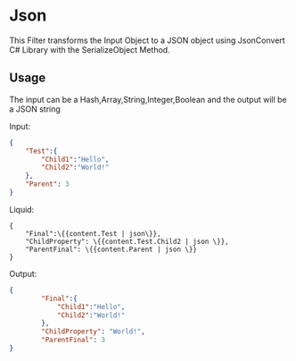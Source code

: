# Json

This Filter transforms the Input Object to a JSON object using JsonConvert C# Library with the SerializeObject Method.

## Usage

The input can be a Hash,Array,String,Integer,Boolean and the output will be a JSON string

Input:
```json
{
	"Test":{
		"Child1":"Hello",
		"Child2":"World!"
	},
	"Parent": 3
}
```

Liquid:
```
{
	"Final":\{{content.Test | json\}},
	"ChildProperty": \{{content.Test.Child2 | json \}},
	"ParentFinal": \{{content.Parent | json \}}
}
```

Output:
```json
{
		"Final":{
			"Child1":"Hello",
			"Child2":"World!"
		},
		"ChildProperty": "World!",
		"ParentFinal": 3
}
```